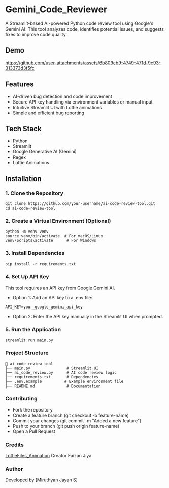 # Gemini_Code_Reviewer 

A Streamlit-based AI-powered Python code review tool using Google's Gemini AI. This tool analyzes code, identifies potential issues, and suggests fixes to improve code quality.  

## Demo


https://github.com/user-attachments/assets/6b809cb9-4749-471d-9c93-313373d3f5fc


## Features  
- AI-driven bug detection and code improvement  
- Secure API key handling via environment variables or manual input  
- Intuitive Streamlit UI with Lottie animations  
- Simple and efficient bug reporting  

## Tech Stack  
- Python  
- Streamlit  
- Google Generative AI (Gemini)  
- Regex  
- Lottie Animations  

## Installation  

### 1. Clone the Repository  
```
git clone https://github.com/your-username/ai-code-review-tool.git
cd ai-code-review-tool
```
### 2. Create a Virtual Environment (Optional)
```
python -m venv venv
source venv/bin/activate  # For macOS/Linux
venv\Scripts\activate      # For Windows
```
### 3. Install Dependencies
```
pip install -r requirements.txt
```
### 4. Set Up API Key
This tool requires an API key from Google Gemini AI.
- Option 1: Add an API key to a .env file:
```
API_KEY=your_google_gemini_api_key
```
- Option 2: Enter the API key manually in the Streamlit UI when prompted.
### 5. Run the Application
```
streamlit run main.py
```
### Project Structure
```
📂 ai-code-review-tool
├── main.py                # Streamlit UI
├── ai_code_review.py      # AI code review logic
├── requirements.txt       # Dependencies
├── .env.example          # Example environment file
├── README.md              # Documentation
```
### Contributing
- Fork the repository
- Create a feature branch (git checkout -b feature-name)
- Commit your changes (git commit -m "Added a new feature")
- Push to your branch (git push origin feature-name)
- Open a Pull Request

### Credits
[LottieFiles_Animation](https://lottiefiles.com/eauuxvb8nq) Creator Faizan Jiya 
### Author
Developed by [Miruthyan Jayan S]
